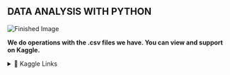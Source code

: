 ## DATA ANALYSIS WITH PYTHON

  ![Finished Image](https://www.kaggleusercontent.com/kf/112258494/eyJhbGciOiJkaXIiLCJlbmMiOiJBMTI4Q0JDLUhTMjU2In0..fzkBxOlX7VtFEt5nYP-4CQ.bRwBBkoqYykWzh30iMlLH4hC1_dEk1L9XjAZ_3dXZTQ6fRTHGyGliJeZkX8BixD-Cwutubk4GCFI7NNNlVBBiDmt-ZhE8zME__irwCTMsyBvkkBll3oGbYsXbzSRbrZIsBAwHed7WKETcdZSXpde84soiI-4gCuqRQKIEsWMv4zriHOyViCk9tOo_WsyzANBKhlZcDw-CxrfPGHzaP8dXc-BnqGd9QHUnsRjHLpz24irsbBQeYFh6IUH-uC-mRb3ToM8MoA4Xetk8SuUb58FaBtAyXx5f1BHX4iXwwpYKoKmiGuPVwu38Ekhtt5KFSjIm29LWl346vsWCblP1hFXFSb42GSAwWJ4faGiwlsjRtsRLl0bhL5m1kb8Wg18ribz4tLtATkAs0OO9g4Wb-QqUSLdyz_SS1DxZfCYOMF4kM3LoMjP_X4EGlakYBXOG2-5JGPRTm-7MVR7zRxuu_CxRlrLLUEA-K8CAVtJjpKVDernvyvGqylNfXp2_L3-fa92I3jOyjmmOlz-9ebuxUnVBSuXKMkdFzUuXjgvHFsrWIlX0iAZztwLESLHKarLYU_xE0NV_XzOIoDcGDZpVpZr69WoRKqjUTFw8oQLztUaLwG8aCKFE9rbRZL4Pgx2JGzBWIePd8t8bJkcrZIl8FIZYQEtP184-4kRO3ffp_NnA5mDXEfNuHH1n4PQZ12tLJgn.nJxuKDyQH_nfZpQHNdmPWw/__results___files/__results___83_0.png)

**We do operations with the .csv files we have. You can view and support on Kaggle.**


<details> 
  <summary>🔗 Kaggle Links</summary>
  <div>
    <h2 align="center"> Connect </h2>
      <br/>
        <p align="center">
          <a href="https://www.kaggle.com/code/berkaydnmez/1-numpy-data-analysis-with-python" target="_blank" rel="noreferrer">1-Numpy Data Analysis With Python</a>  
          <a href="https://www.kaggle.com/code/berkaydnmez/2-pandas-data-analysis-with-python" target="_blank" rel="noreferrer">2-Pandas Data Analysis With Python</a>  
          <a href="https://www.kaggle.com/code/berkaydnmez/3-matplotlib-data-analysis-with-python" target="_blank" rel="noreferrer">3-Matplotlib Data Analysis With Python</a>  
          <a href="https://www.kaggle.com/code/berkaydnmez/4-seaborn-data-analysis-with-python" target="_blank" rel="noreferrer">4-Seaborn Data Analysis With Python</a>  
          <a href="https://www.kaggle.com/code/berkaydnmez/5-advanced-data-analysis-with-python" target="_blank" rel="noreferrer">5-Advanced Data Analysis With Python</a>  
       </p>
     <br>
  </div>    
</details>

